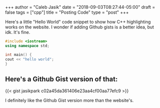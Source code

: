 +++
author = "Caleb Jasik"
date = "2018-09-03T08:27:44-05:00"
draft = false
tags = ["cpp"]
title = "Posting Code"
type = "post"
+++

Here's a little "Hello World" code snippet to show how C++ highlighting works on
the website. I wonder if adding Github gists is a better idea, but idk. It's
fine.

```cpp
#include <iostream>
using namespace std;

int main() {
cout << "hello world";
}
```

## Here's a Github Gist version of that:

{{< gist jasikpark c02a45da361406e23aa4cf00aa77efc9 >}}

I definitely like the Github Gist version more than the website's.
